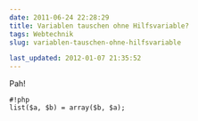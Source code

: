 ```yaml
---
date: 2011-06-24 22:28:29
title: Variablen tauschen ohne Hilfsvariable?
tags: Webtechnik
slug: variablen-tauschen-ohne-hilfsvariable

last_updated: 2012-01-07 21:35:52
---
```


Pah!

    #!php
    list($a, $b) = array($b, $a);